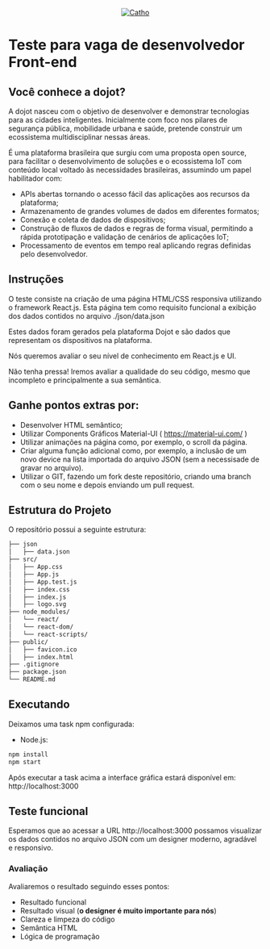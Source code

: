 <p align="center">
  <a href="https://www.cpqd.com.br/">
      <img src="https://www.cpqd.com.br/wp-content/themes/cpqd-2017/img/logotipo-cpqd.png" alt="Catho"/>
  </a>
</p>

# Teste para vaga de desenvolvedor Front-end

## Você conhece a dojot?
A dojot nasceu com o objetivo de desenvolver e demonstrar tecnologias para as cidades inteligentes. Inicialmente com foco nos pilares de segurança pública, mobilidade urbana e saúde, pretende construir um ecossistema multidisciplinar nessas áreas.

É uma plataforma brasileira que surgiu com uma proposta open source, para facilitar o desenvolvimento de soluções e o ecossistema IoT com conteúdo local voltado às necessidades brasileiras, assumindo um papel habilitador com:

- APIs abertas tornando o acesso fácil das aplicações aos recursos da plataforma;
- Armazenamento de grandes volumes de dados em diferentes formatos;
- Conexão e coleta de dados de dispositivos;
- Construção de fluxos de dados e regras de forma visual, permitindo a rápida prototipação e validação de cenários de aplicações IoT;
- Processamento de eventos em tempo real aplicando regras definidas pelo desenvolvedor.

## Instruções
O teste consiste na criação de uma página HTML/CSS responsiva utilizando o framework React.js. Esta página tem como requisito funcional a exibição dos dados contidos no arquivo ./json/data.json

Estes dados foram gerados pela plataforma Dojot e são dados que representam os dispositivos na plataforma.

Nós queremos avaliar o seu nível de conhecimento em React.js e UI.

Não tenha pressa! Iremos avaliar a qualidade do seu código, mesmo que incompleto e principalmente a sua semântica.

## Ganhe pontos extras por:
- Desenvolver HTML semântico;
- Utilizar Components Gráficos Material-UI ( https://material-ui.com/ )
- Utilizar animações na página como, por exemplo, o scroll da página.
- Criar alguma função adicional como, por exemplo, a inclusão de um novo device na lista importada do arquivo JSON (sem a necessisade de gravar no arquivo).
- Utilizar o GIT, fazendo um fork deste repositório, criando uma branch com o seu nome e depois enviando um pull request.


## Estrutura do Projeto
O repositório possui a seguinte estrutura:

```md
├── json
│   ├── data.json
├── src/
│   ├── App.css
│   ├── App.js
│   ├── App.test.js
│   ├── index.css
│   ├── index.js
│   ├── logo.svg
├── node_modules/
│   └── react/
│   └── react-dom/
│   └── react-scripts/
├── public/
│   ├── favicon.ico
│   ├── index.html
├── .gitignore
├── package.json
└── README.md
```

## Executando
Deixamos uma task npm configurada:

- Node.js:
```sh
npm install
npm start
```

Após executar a task acima a interface gráfica estará disponível em: http://localhost:3000

## Teste funcional
Esperamos que ao acessar a URL http://localhost:3000 possamos visualizar os dados contidos no arquivo JSON com um designer moderno, agradável e responsivo.

### Avaliação
Avaliaremos o resultado seguindo esses pontos:

- Resultado funcional
- Resultado visual (**o designer é muito importante para nós**)
- Clareza e limpeza do código
- Semântica HTML
- Lógica de programação